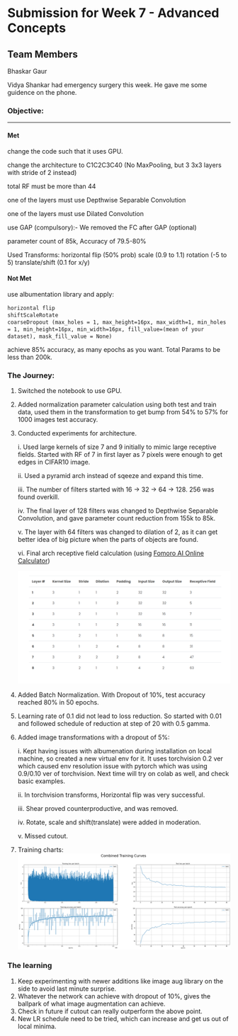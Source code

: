 # Submission for Week 7 - Advanced Concepts

## Team Members

Bhaskar Gaur

Vidya Shankar had emergency surgery this week. He gave me some guidence on the phone.


### Objective:

---
#### Met
change the code such that it uses GPU.

change the architecture to C1C2C3C40  (No MaxPooling, but 3 3x3 layers with stride of 2 instead)

total RF must be more than 44

one of the layers must use Depthwise Separable Convolution

one of the layers must use Dilated Convolution

use GAP (compulsory):- We removed the FC after GAP (optional)

parameter count of 85k, Accuracy of 79.5-80%

Used Transforms:
    horizontal flip (50% prob)
    scale (0.9 to 1.1)
    rotation (-5 to 5)
    translate/shift (0.1 for x/y)

#### Not Met
use albumentation library and apply:

    horizontal flip
    shiftScaleRotate
    coarseDropout (max_holes = 1, max_height=16px, max_width=1, min_holes = 1, min_height=16px, min_width=16px, fill_value=(mean of your dataset), mask_fill_value = None)

achieve 85% accuracy, as many epochs as you want. Total Params to be less than 200k. 


### The Journey:
1. Switched the notebook to use GPU.
2. Added normalization parameter calculation using both test and train data, used them in the transformation to get bump from 54% to 57% for 1000 images test accuracy.
3. Conducted experiments for architecture.

    i. Used large kernels of size 7 and 9 initially to mimic large receptive fields. Started with RF of 7 in first layer as 7 pixels were enough to get edges in CIFAR10 image.
    
    ii. Used a pyramid arch instead of sqeeze and expand this time.
    
    iii. The number of filters started with 16 -> 32 -> 64 -> 128. 256 was found overkill.
    
    iv. The final layer of 128 filters was changed to Depthwise Separable Convolution, and gave parameter count reduction from 155k to 85k.
    
    v. The layer with 64 filters was changed to dilation of 2, as it can get better idea of big picture when the parts of objects are found.
    
    vi. Final arch receptive field calculation (using [Fomoro AI Online Calculator](https://fomoro.com/research/article/receptive-field-calculator#3,1,1,SAME;3,1,1,SAME;3,2,1,SAME;3,1,1,SAME;3,2,1,SAME;3,1,2,SAME;3,2,2,SAME;3,2,1,SAME))
    
    ![Receptive Field Calculation!](images/net3.png)
    
    
4. Added Batch Normalization. With Dropout of 10%, test accuracy reached 80% in 50 epochs.
5. Learning rate of 0.1 did not lead to loss reduction. So started with 0.01 and followed schedule of reduction at step of 20 with 0.5 gamma.
6. Added image transformations with a dropout of 5%: 

    i.  Kept having issues with albumenation during installation on local machine, so created a new virtual env for it. It uses torchvision 0.2 ver which caused env resolution issue with pytorch which was using 0.9/0.10 ver of torchvision. Next time will try on colab as well, and check basic examples.
    
    ii. In torchvision transforms, Horizontal flip was very successful.
    
    iii. Shear proved counterproductive, and was removed.
    
    iv. Rotate, scale and shift(translate) were added in moderation.
    
    v. Missed cutout.

7. Training charts:
    ![Receptive Field Calculation!](images/first_80epochs.png)
    
### The learning
1. Keep experimenting with newer additions like image aug library on the side to avoid last minute surprise.
2. Whatever the network can achieve with dropout of 10%, gives the ballpark of what image augmentation can achieve.
3. Check in future if cutout can really outperform the above point.
4. New LR schedule need to be tried, which can increase and get us out of local minima.
    
